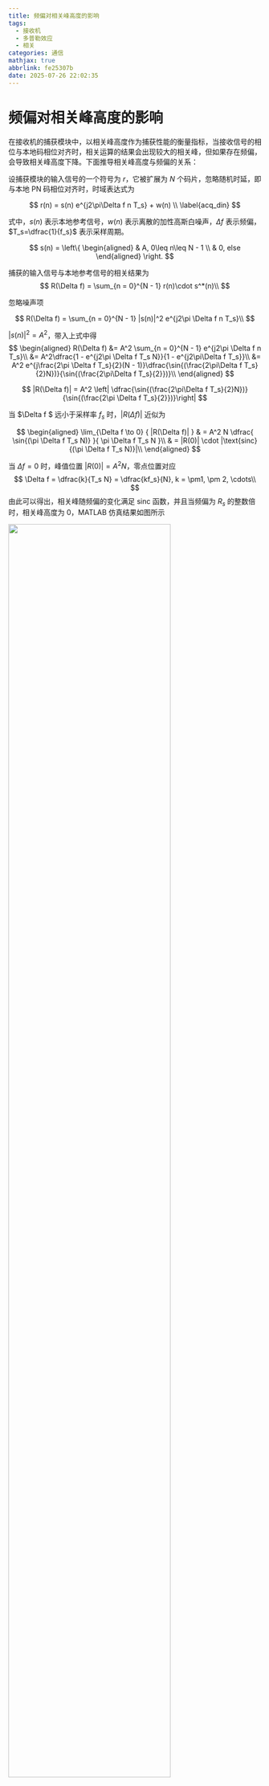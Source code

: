 ```yaml
---
title: 频偏对相关峰高度的影响
tags:
  - 接收机
  - 多普勒效应
  - 相关
categories: 通信
mathjax: true
abbrlink: fe25307b
date: 2025-07-26 22:02:35
---
```


# 频偏对相关峰高度的影响

在接收机的捕获模块中，以相关峰高度作为捕获性能的衡量指标，当接收信号的相位与本地码相位对齐时，相关运算的结果会出现较大的相关峰，但如果存在频偏，会导致相关峰高度下降。下面推导相关峰高度与频偏的关系：

设捕获模块的输入信号的一个符号为 $r$，它被扩展为 $N$ 个码片，忽略随机时延，即与本地 PN 码相位对齐时，时域表达式为

$$
    r(n) = s(n) e^{j2\pi\Delta f n T_s} + w(n) \\
    \label{acq_din}
$$


式中，$s(n)$ 表示本地参考信号，$w(n)$ 表示离散的加性高斯白噪声，$\Delta f$ 表示频偏，$T_s=\dfrac{1}{f_s}$ 表示采样周期。

$$
s(n) = \left\{
\begin{aligned}
     & A, 0\leq n\leq N - 1 \\
     & 0, else
\end{aligned}
\right.
$$

捕获的输入信号与本地参考信号的相关结果为
$$
R(\Delta f) = \sum_{n = 0}^{N - 1} r(n)\cdot s^*(n)\\
$$

忽略噪声项

$$
R(\Delta f) = \sum_{n = 0}^{N - 1} |s(n)|^2 e^{j2\pi \Delta f n T_s}\\
$$

$|s(n)|^2 = A^2$，带入上式中得
$$
\begin{aligned}
R(\Delta f) &= A^2 \sum_{n = 0}^{N - 1} e^{j2\pi \Delta f n T_s}\\
&= A^2\dfrac{1 - e^{j2\pi \Delta f T_s N}}{1 - e^{j2\pi\Delta f T_s}}\\
&= A^2 e^{j\frac{2\pi \Delta f T_s}{2}(N - 1)}\dfrac{\sin{(\frac{2\pi\Delta f T_s}{2}N})}{\sin{(\frac{2\pi\Delta f T_s}{2}})}\\
\end{aligned}
$$

$$
|R(\Delta f)|  = A^2 \left| \dfrac{\sin{(\frac{2\pi\Delta f T_s}{2}N})}{\sin{(\frac{2\pi \Delta f T_s}{2}})}\right|
$$


当 $\Delta f $ 远小于采样率 $f_s$ 时，$|R(\Delta f)|$ 近似为

$$
\begin{aligned}
\lim_{\Delta f \to 0} { |R(\Delta f)| } & = A^2 N \dfrac{ \sin{(\pi \Delta f T_s N)} }{ \pi \Delta f T_s N }\\
& = |R(0)| \cdot |\text{sinc}{(\pi \Delta f T_s N)}|\\
\end{aligned}
$$

当 $\Delta f = 0$ 时，峰值位置 $|R(0)| = A^2N$，零点位置对应
$$
\Delta f = \dfrac{k}{T_s N} = \dfrac{kf_s}{N}, k = \pm1, \pm 2, \cdots\\
$$
由此可以得出，相关峰随频偏的变化满足 $\text{sinc}$ 函数，并且当频偏为 $R_s$ 的整数倍时，相关峰高度为 $0$，MATLAB 仿真结果如图所示

<img src="https://cdn.jsdelivr.net/gh/Euler0525/tube/ct/corr_peak_01.webp" width="80%;" />

在捕获模块频偏搜索的精度选择上，如果以 $R_s$ 为步进设置频偏通道，在 $0.5R_s$ 的奇数倍时相关峰高度最低，为无频偏位置的 $63.66\%$，性能损失较大，如果以 $0.5R_s$ 为步进设置频偏通道，在 $0.25R_s$ 的奇数倍时相关峰高度最低，为无频偏位置的 $90.03\%$，性能损失较低，因此，综合捕获性能与资源消耗的考量，选择以 $0.5R_s$ 作为频偏搜索精度。
